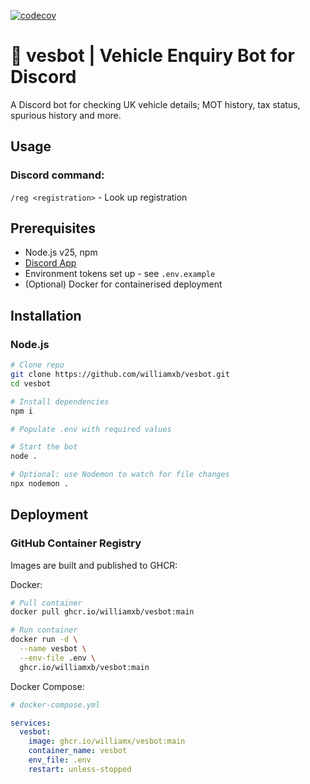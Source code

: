 [![codecov](https://codecov.io/github/williamxb/vesbot/branch/main/graph/badge.svg?token=3FY62BRAD7)](https://codecov.io/github/williamxb/vesbot)

# 🚗 vesbot | Vehicle Enquiry Bot for Discord
A Discord bot for checking UK vehicle details; MOT history, tax status, spurious history and more.

## Usage
### Discord command:
`/reg <registration>` - Look up registration

## Prerequisites
 - Node.js v25, npm
 - [Discord App](https://discord.com/developers/docs/quick-start/getting-started)
 - Environment tokens set up - see `.env.example`
 - (Optional) Docker for containerised deployment

## Installation

### Node.js
```bash
# Clone repo
git clone https://github.com/williamxb/vesbot.git
cd vesbot

# Install dependencies
npm i

# Populate .env with required values

# Start the bot
node .

# Optional: use Nodemon to watch for file changes
npx nodemon .
```

## Deployment
### GitHub Container Registry
Images are built and published to GHCR:

Docker:
```bash
# Pull container
docker pull ghcr.io/williamxb/vesbot:main

# Run container
docker run -d \
  --name vesbot \
  --env-file .env \
  ghcr.io/williamxb/vesbot:main
```

Docker Compose:
```yaml
# docker-compose.yml

services:
  vesbot:
    image: ghcr.io/williamx/vesbot:main
    container_name: vesbot
    env_file: .env
    restart: unless-stopped